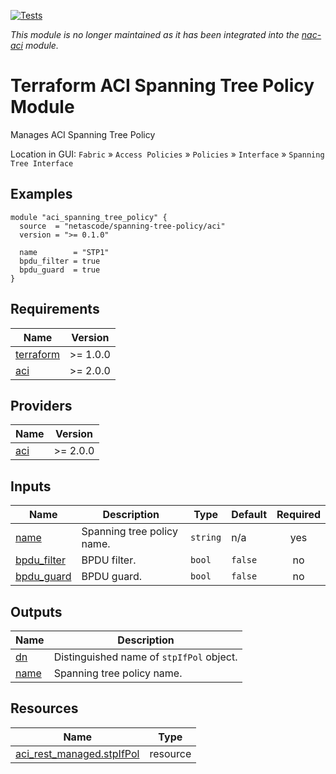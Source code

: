 <!-- BEGIN_TF_DOCS -->
[![Tests](https://github.com/netascode/terraform-aci-spanning-tree-policy/actions/workflows/test.yml/badge.svg)](https://github.com/netascode/terraform-aci-spanning-tree-policy/actions/workflows/test.yml)

*This module is no longer maintained as it has been integrated into the [nac-aci](https://github.com/netascode/terraform-aci-nac-aci) module.*

# Terraform ACI Spanning Tree Policy Module

Manages ACI Spanning Tree Policy

Location in GUI:
`Fabric` » `Access Policies` » `Policies` » `Interface` » `Spanning Tree Interface`

## Examples

```hcl
module "aci_spanning_tree_policy" {
  source  = "netascode/spanning-tree-policy/aci"
  version = ">= 0.1.0"

  name        = "STP1"
  bpdu_filter = true
  bpdu_guard  = true
}
```

## Requirements

| Name | Version |
|------|---------|
| <a name="requirement_terraform"></a> [terraform](#requirement\_terraform) | >= 1.0.0 |
| <a name="requirement_aci"></a> [aci](#requirement\_aci) | >= 2.0.0 |

## Providers

| Name | Version |
|------|---------|
| <a name="provider_aci"></a> [aci](#provider\_aci) | >= 2.0.0 |

## Inputs

| Name | Description | Type | Default | Required |
|------|-------------|------|---------|:--------:|
| <a name="input_name"></a> [name](#input\_name) | Spanning tree policy name. | `string` | n/a | yes |
| <a name="input_bpdu_filter"></a> [bpdu\_filter](#input\_bpdu\_filter) | BPDU filter. | `bool` | `false` | no |
| <a name="input_bpdu_guard"></a> [bpdu\_guard](#input\_bpdu\_guard) | BPDU guard. | `bool` | `false` | no |

## Outputs

| Name | Description |
|------|-------------|
| <a name="output_dn"></a> [dn](#output\_dn) | Distinguished name of `stpIfPol` object. |
| <a name="output_name"></a> [name](#output\_name) | Spanning tree policy name. |

## Resources

| Name | Type |
|------|------|
| [aci_rest_managed.stpIfPol](https://registry.terraform.io/providers/CiscoDevNet/aci/latest/docs/resources/rest_managed) | resource |
<!-- END_TF_DOCS -->
